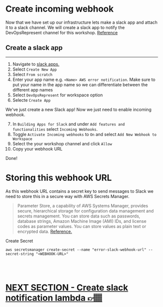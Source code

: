 # Create incoming webhook

Now that we have set up our infrastructure lets make a slack app and attach it to a slack channel. We will create a slack app to notify the DevOpsRepresent channel for this workshop. [Reference](https://api.slack.com/messaging/webhooks)

## Create a slack app

---

1. Navigate to [slack apps.](https://api.slack.com/apps)
2. Select `Create New App`
3. Select `From scratch`
4. Enter your app name e.g. `<Name> AWS error notification`. Make sure to put your name in the app name so we can differentiate between the different app names
5. Select `DevOpsRepresent` for workspace option
6. Selecte `Create App`

We've just create a new Slack app! Now we just need to enable incoming webhook.

7. In `Building Apps for Slack` and under `Add features and functionalities` select `Incoming Webhooks`.
8. Toggle `Activate Incoming webhooks` to `On` and select `Add New Webhook to Workspace`
9. Select the your workshop channel and click `Allow`
10. Copy your webhook URL

Done!

# Storing this webhook URL

As this webhook URL contains a secret key to send messages to Slack we need to store this in a secure way with AWS Secrets Manager.

> Parameter Store, a capability of AWS Systems Manager, provides secure, hierarchical storage for configuration data management and secrets management. You can store data such as passwords, database strings, Amazon Machine Image (AMI) IDs, and license codes as parameter values. You can store values as plain text or encrypted data. [Reference.](https://docs.aws.amazon.com/systems-manager/latest/userguide/systems-manager-parameter-store.html)

Create Secret

```
aws secretsmanager create-secret --name "error-slack-webhook-url" --secret-string "<WEBHOOK-URL>"
```

</br>
</br>

# [NEXT SECTION - Create slack notification lambda 👉🏽](../03.7-slack-notification-lambda-setup/03.7-slack-notification-lambda-setup.md)
